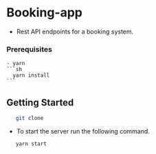 # Booking-app
 - Rest API endpoints for a booking system.
### Prerequisites
    - yarn
    ```sh
      yarn install
    ```

## Getting Started
 ```sh
    git clone 
```

 - To start the server run the following command.
 ```sh
    yarn start
 ```